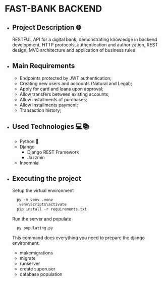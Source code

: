 # FAST-BANK BACKEND

* ## Project Description 🌐
  RESTFUL API for a digital bank, demonstrating knowledge in backend development, HTTP protocols, authentication and authorization, REST design, MVC architecture and application of business rules

* ## Main Requirements 
  * Endpoints protected by JWT authentication;
  * Creating new users and accounts (Natural and Legal);
  * Apply for card and loans upon approval;
  * Allow transfers between existing accounts;
  * Allow installments of purchases;
  * Allow installments payment; 
  * Transaction history;

* ## Used Technologies 💻📚
  * Python 🐍
  * Django
    - Django REST Framework
    - Jazzmin
  * Insomnia

* ## Executing the project
  Setup the virtual environment
  ```ps
    py -m venv .venv
    .venv\Scripts\activate
    pip install -r requirements.txt
  ```
  Run the server and populate
  ```ps
    py populating.py
  ```
  This command does everything you need to prepare the django environment: 
    - makemigrations
    - migrate
    - runserver
    - create superuser
    - database population